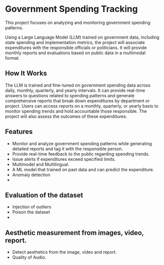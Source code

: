 # Government Spending Tracking
This project focuses on analyzing and monitoring government spending patterns.

Using a Large Language Model (LLM) trained on government data, including state spending and implementation metrics, the project will associate expenditures with the responsible officials or politicians. It will provide monthly reports and evaluations based on public data in a multimodal format.

## How It Works
The LLM is trained and fine-tuned on government spending data across daily, monthly, quarterly, and yearly intervals. It can provide real-time answers to questions related to spending patterns and generate comprehensive reports that break down expenditures by department or project. Users can access reports on a monthly, quarterly, or yearly basis to monitor spending trends and hold accountable those responsible. The project will also assess the outcomes of these expenditures.

## Features
- Monitor and analyze government spending patterns while generating detailed reports and tag it with the responsible person.
- Provide real-time feedback to the public regarding spending trends.
- Issue alerts if expenditures exceed specified limits.
- Multimodel and Multilingual.
- A ML model that trained on past data and can predict the expenditure.
- Anomaly detection
- 

## Evaluation of the dataset 
- Injection of outliers
- Poison the dataset
- 


## Aesthetic measurement from images, video, report.

- Detect aesthetics from the image, video and report.
- Quality of Audio.